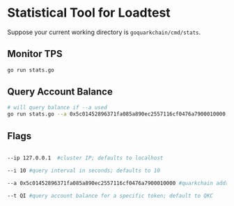 # Statistical Tool for Loadtest

Suppose your current working directory is `goquarkchain/cmd/stats`.

## Monitor TPS

```bash 
go run stats.go 
```
## Query Account Balance

```bash
# will query balance if --a used
go run stats.go --a 0x5c01452896371fa085a890ec2557116cf0476a7900010000 
```

## Flags

```bash

--ip 127.0.0.1  #cluster IP; defaults to localhost

--i 10 #query interval in seconds; defaults to 10

--a 0x5c01452896371fa085a890ec2557116cf0476a7900010000 #quarkchain address of 48 bytes long

--t QI #query account balance for a specific token; default to QKC

```